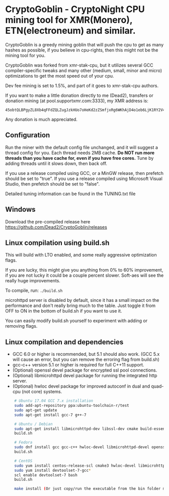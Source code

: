 # CryptoGoblin - CryptoNight CPU mining tool for XMR(Monero), ETN(electroneum) and similar.
CryptoGoblin is a greedy mining goblin that will push the cpu to get as many hashes as possible,
if you believe in cpu-rights, then this might not be the mining tool for you.

CryptoGoblin was forked from xmr-stak-cpu, but it utilizes several GCC compiler-specific tweaks and
many other (medium, small, minor and micro) optimizations to get the most speed out of your cpu.

Dev fee mining is set to 1.5%, and part of it goes to xmr-stak-cpu authors.

If you want to make a little donation directly to me (Dead2), transfers or donation mining (at pool.supportxmr.com:3333), my XMR address is:
```
45obtQLBPgyZL8Xb4qFFdZQLZugJzkHUo7oHeKd2zZSmfjxRg6WKhAjD4o1eb6LjK1RY2V4sp1nmDAity9Ks9NvZHw8z1EL
```
Any donation is much appreciated.

## Configuration
Run the miner with the default config file unchanged, and it will suggest a thread config for you.
Each thread needs 2MB cache.
**Do NOT run more threads than you have cache for, even if you have free cores.**
Tune by adding threads until it slows down, then back off.

If you use a release compiled using GCC, or a MinGW release, then prefetch should be set to "true".
If you use a release compiled using Microsoft Visual Studio, then prefetch should be set to "false".

Detailed tuning information can be found in the TUNING.txt file


## Windows
Download the pre-compiled release here https://github.com/Dead2/CryptoGoblin/releases


## Linux compilation using build.sh
This will build with LTO enabled, and some really aggressive optimization flags.

If you are lucky, this might give you anything from 0% to 60% improvement, if you are not lucky
it could be a couple percent slower. Soft-aes will see the really huge improvements.

To compile, run:
`./build.sh`

microhttpd server is disabled by default, since it has a small impact on the performance
and don't really bring much to the table. Just toggle it from OFF to ON in the bottom of
build.sh if you want to use it.

You can easily modify build.sh yourself to experiment with adding or removing flags.


## Linux compilation and dependencies
- GCC 6.0 or higher is recommended, but 5.1 should also work.
  (GCC 5.x will cause an error, but you can remove the erroring flag from build.sh)
- gcc-c++ version 5.1 or higher is required for full C++11 support.
- (Optional) openssl devel package for encrypted ssl pool connections.
- (Optional) libmicrohttpd devel package for running the integrated http server.
- (Optional) hwloc devel package for improved autoconf in dual and quad-cpu (not core) systems.

```bash
    # Ubuntu 17.04 GCC 7.x installation
    sudo add-apt-repository ppa:ubuntu-toolchain-r/test
    sudo apt-get update
    sudo apt-get install gcc-7 g++-7

    # Ubuntu / Debian
    sudo apt-get install libmicrohttpd-dev libssl-dev cmake build-essential libhwloc-dev
    build.sh

    # Fedora
    sudo dnf install gcc gcc-c++ hwloc-devel libmicrohttpd-devel openssl-devel cmake
    build.sh

    # CentOS
    sudo yum install centos-release-scl cmake3 hwloc-devel libmicrohttpd-devel openssl-devel
    sudo yum install devtoolset-7-gcc*
    scl enable devtoolset-7 bash
    build.sh

    make install (Or just copy/run the executable from the bin folder manually)
```


